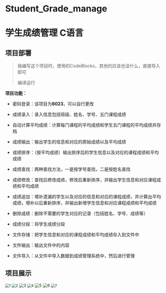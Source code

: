 # Student_Grade_manage
# 学生成绩管理 C语言

## 项目部署



> 
>
> 我编写这个项目时，使用的CodeBlocks，其他的应该也没什么，直接导入即可
>
> 编译运行
>
> 



**项目功能：**

- 密码登录：该项目为**8023**，可以自行更改

- 成绩录入：录入信息包括班级、姓名、学号、五门课程成绩
- 自动计算平均成绩：计算每门课程的平均成绩和学生五门课程的平均成绩并存档
- 成绩输出：输出学生的信息和对应的原始成绩以及平均成绩
- 成绩排序：（按平均成绩）输出排序后的学生信息以及对应的课程成绩和平均成绩
- 成绩查找：两种查找方法，一是按学号查找，二是按姓名查找
- 成绩修改：查找后修改成绩，修改后重新排序，并输出学生信息和对应课程成绩和平均成绩
- 成绩追加：增补遗漏的学生以及对应的信息和对应的课程成绩，并计算出平均成绩，增补以后重新排序，并输出新增学生信息和对应课程成绩和平均成绩
-  删除成绩：删除不需要的学生对应的记录（包括姓名、学号、成绩等）
- 成绩分段：将学生成绩分段
- 文件存储：把学生信息和对应的课程成绩和平均成绩存入到文件中
- 文件输出：输出文件中的内容
- 文件导入：从文件中导入数据到成绩管理系统中，然后进行管理



## 项目展示

<img src="https://gitee.com/MoYu-zc/picgo/raw/master/img/20210218180548.png" alt="1" style="zoom:80%;" />

<img src="https://gitee.com/MoYu-zc/picgo/raw/master/img/20210218180554.png" alt="2" style="zoom:80%;" />

<img src="https://gitee.com/MoYu-zc/picgo/raw/master/img/20210218180558.png" alt="3" style="zoom:90%;" />

<img src="https://gitee.com/MoYu-zc/picgo/raw/master/img/20210218180605.png" alt="4" style="zoom:80%;" />

<img src="https://gitee.com/MoYu-zc/picgo/raw/master/img/20210218180630.png" alt="5" style="zoom:90%;" />

<img src="https://gitee.com/MoYu-zc/picgo/raw/master/img/20210218180634.png" alt="6" style="zoom:90%;" />

<img src="https://gitee.com/MoYu-zc/picgo/raw/master/img/20210218180639.png" alt="7" style="zoom:80%;" />





